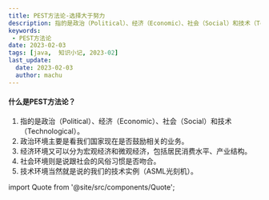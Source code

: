 ```yaml
---
title: PEST方法论-选择大于努力
description: 指的是政治（Political）、经济（Economic）、社会（Social）和技术（Technological）。
keywords:
 - PEST方法论
date: 2023-02-03
tags: [java,  知识小记, 2023-02]
last_update:
  date: 2023-02-03
  author: machu
---
```




#### 什么是PEST方法论？
1. 指的是政治（Political）、经济（Economic）、社会（Social）和技术（Technological）。
2. 政治环境主要是看我们国家现在是否鼓励相关的业务。
3. 经济环境又可以分为宏观经济和微观经济，包括居民消费水平、产业结构。
4. 社会环境则是说跟社会的风俗习惯是否吻合。
5. 技术环境当然就是说的我们的技术实例（ASML光刻机）。



import Quote from '@site/src/components/Quote';

> <Quote></Quote>
